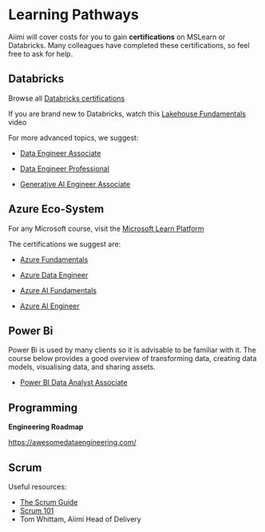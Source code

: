 # **Learning Pathways**

Aiimi will cover costs for you to gain **certifications** on MSLearn or Databricks. Many colleagues have completed these certifications, so feel free to ask for help.

## **Databricks**

Browse all [Databricks certifications](https://www.databricks.com/learn/training/certification)

If you are brand new to Databricks, watch this [Lakehouse Fundamentals](https://www.databricks.com/resources/learn/training/lakehouse-fundamentals) video

For more advanced topics, we suggest:

* [Data Engineer Associate](https://www.databricks.com/learn/certification/data-engineer-associate)

* [Data Engineer Professional](https://www.databricks.com/learn/certification/data-engineer-professional)

* [Generative AI Engineer Associate](https://www.databricks.com/learn/certification/genai-engineer-associate)


## **Azure Eco-System**

For any Microsoft course, visit the [Microsoft Learn Platform](https://learn.microsoft.com/en-us/training/)

The certifications we suggest are:

* [Azure Fundamentals](https://learn.microsoft.com/en-us/credentials/certifications/azure-fundamentals/?practice-assessment-type=certification)

* [Azure Data Engineer](https://learn.microsoft.com/en-us/credentials/certifications/azure-data-engineer/?practice-assessment-type=certification)

* [Azure AI Fundamentals](https://learn.microsoft.com/en-us/credentials/certifications/azure-ai-fundamentals/?practice-assessment-type=certification)

* [Azure AI Engineer](https://learn.microsoft.com/en-us/credentials/certifications/azure-ai-engineer/?practice-assessment-type=certification)

## **Power Bi**

Power Bi is used by many clients so it is advisable to be familiar with it. The course below provides a good overview of transforming data, creating data models,
visualising data, and sharing assets.

* [Power BI Data Analyst Associate](https://learn.microsoft.com/en-us/credentials/certifications/data-analyst-associate/?practice-assessment-type=certification)

## **Programming**

**Engineering Roadmap**

https://awesomedataengineering.com/


## **Scrum**

Useful resources:
* [The Scrum Guide](https://scrumguides.org/scrum-guide.html)
* [Scrum 101](https://optilearn.co.uk/courses/scrum-101/)
* Tom Whittam, Aiimi Head of Delivery


